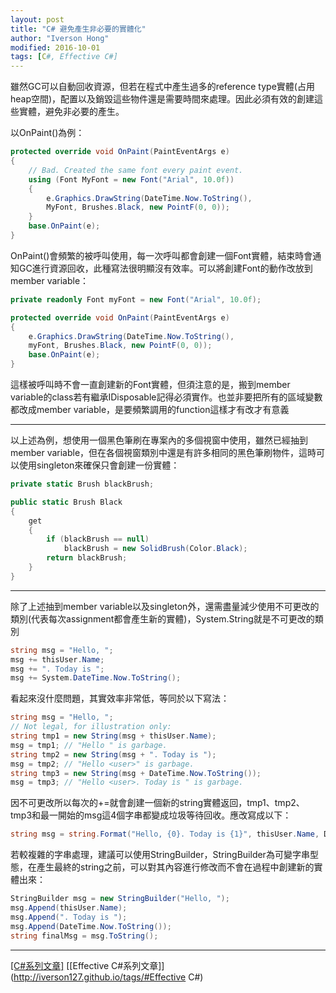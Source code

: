 ```yaml
---
layout: post
title: "C# 避免產生非必要的實體化"
author: "Iverson Hong"
modified: 2016-10-01
tags: [C#, Effective C#]
---
```





雖然GC可以自動回收資源，但若在程式中產生過多的reference type實體(占用heap空間)，配置以及銷毀這些物件還是需要時間來處理。因此必須有效的創建這些實體，避免非必要的產生。

以OnPaint()為例：

~~~csharp
protected override void OnPaint(PaintEventArgs e)
{
    // Bad. Created the same font every paint event.
    using (Font MyFont = new Font("Arial", 10.0f))
    {
        e.Graphics.DrawString(DateTime.Now.ToString(),
        MyFont, Brushes.Black, new PointF(0, 0));
    }
    base.OnPaint(e);
}
~~~

OnPaint()會頻繁的被呼叫使用，每一次呼叫都會創建一個Font實體，結束時會通知GC進行資源回收，此種寫法很明顯沒有效率。可以將創建Font的動作改放到member variable：

~~~csharp
private readonly Font myFont = new Font("Arial", 10.0f);

protected override void OnPaint(PaintEventArgs e)
{
    e.Graphics.DrawString(DateTime.Now.ToString(),
    myFont, Brushes.Black, new PointF(0, 0));
    base.OnPaint(e);
}
~~~

這樣被呼叫時不會一直創建新的Font實體，但須注意的是，搬到member variable的class若有繼承IDisposable記得必須實作。也並非要把所有的區域變數都改成member variable，是要頻繁調用的function這樣才有改才有意義

----------

以上述為例，想使用一個黑色筆刷在專案內的多個視窗中使用，雖然已經抽到member variable，但在各個視窗類別中還是有許多相同的黑色筆刷物件，這時可以使用singleton來確保只會創建一份實體：

~~~csharp
private static Brush blackBrush;

public static Brush Black
{
    get
    {
        if (blackBrush == null)
            blackBrush = new SolidBrush(Color.Black);
        return blackBrush;
    }
}
~~~

----------

除了上述抽到member variable以及singleton外，還需盡量減少使用不可更改的類別(代表每次assignment都會產生新的實體)，System.String就是不可更改的類別

~~~csharp
string msg = "Hello, ";
msg += thisUser.Name;
msg += ". Today is ";
msg += System.DateTime.Now.ToString();
~~~

看起來沒什麼問題，其實效率非常低，等同於以下寫法：

~~~csharp
string msg = "Hello, ";
// Not legal, for illustration only:
string tmp1 = new String(msg + thisUser.Name);
msg = tmp1; // "Hello " is garbage.
string tmp2 = new String(msg + ". Today is ");
msg = tmp2; // "Hello <user>" is garbage.
string tmp3 = new String(msg + DateTime.Now.ToString());
msg = tmp3; // "Hello <user>. Today is " is garbage.
~~~

因不可更改所以每次的+=就會創建一個新的string實體返回，tmp1、tmp2、tmp3和最一開始的msg這4個字串都變成垃圾等待回收。應改寫成以下：

~~~csharp
string msg = string.Format("Hello, {0}. Today is {1}", thisUser.Name, DateTime.Now.ToString());
~~~

若較複雜的字串處理，建議可以使用StringBuilder，StringBuilder為可變字串型態，在產生最終的string之前，可以對其內容進行修改而不會在過程中創建新的實體出來：

~~~csharp
StringBuilder msg = new StringBuilder("Hello, ");
msg.Append(thisUser.Name);
msg.Append(". Today is ");
msg.Append(DateTime.Now.ToString());
string finalMsg = msg.ToString();
~~~

----------

[[C#系列文章]](http://iverson127.github.io/tags/#C#)
[[Effective C#系列文章]](http://iverson127.github.io/tags/#Effective C#)